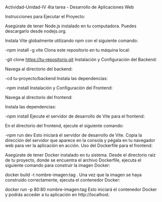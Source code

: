 Actividad-Unidad-IV
4ta tarea - Desarrollo de Aplicaciones Web

Instrucciones para Ejecutar el Proyecto:

Asegúrate de tener Node.js instalado en tu computadora. Puedes descargarlo desde nodejs.org.

Instala Vite globalmente utilizando npm con el siguiente comando:

-npm install -g vite
Clona este repositorio en tu máquina local:

-git clone https://tu-repositorio.git
Instalación y Configuración del Backend:

Navega al directorio del backend:

-cd tu-proyecto/backend
Instala las dependencias:

-npm install
Instalación y Configuración del Frontend:

Navega al directorio del frontend:

Instala las dependencias:

-npm install
Ejecute el servidor de desarrollo de Vite para el frontend:

En el directorio del frontend, ejecute el siguiente comando:

-npm run dev
Esto iniciará el servidor de desarrollo de Vite. Copia la dirección del servidor que aparece en la consola y pégala en tu navegador web para ver la aplicación en acción.
Uso del Dockerfile para el frontend:

Asegúrate de tener Docker instalado en tu sistema.
Desde el directorio raíz de tu proyecto, donde se encuentra el archivo Dockerfile, ejecuta el siguiente comando para construir la imagen Docker:

docker build -t nombre-imagen:tag .
Una vez que la imagen se haya construido correctamente, ejecuta el contenedor Docker:

docker run -p 80:80 nombre-imagen:tag
Esto iniciará el contenedor Docker y podrás acceder a tu aplicación en http://localhost.
